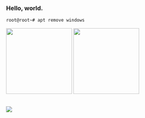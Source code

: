 ### Hello, world.

```bash
root@root~# apt remove windows
```
 
 <div>
  <img height="180em" src="https://gabzin.vercel.app/api?username=gabzintav&count_private=true&show_icons=true&theme=tokyonight&border_radius=50&include_all_commits=true"/>
  <img height="180em" src="https://gabzin.vercel.app/api/top-langs/?username=gabzintav&langs_count=10&theme=tokyonight&hide=php,batchfile,shell&exclude_repo=tools,vercel-stats,consultas&border_radius=50&layout=compact"/>
</div>
<br>

![](https://komarev.com/ghpvc/?username=gabzintav)
